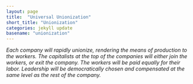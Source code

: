 ```yaml
---
layout: page
title:  "Universal Unionization"
short_title: "Unionization"
categories: jekyll update
basename: "unionization"
---
```

*Each company will rapidly unionize, rendering the means of production to the workers. The capitalists at the top of the companies will either join the workers, or exit the company. The workers will be paid equally for their labor. Leadership will be democratically chosen and compensated at the same level as the rest of the company.*
